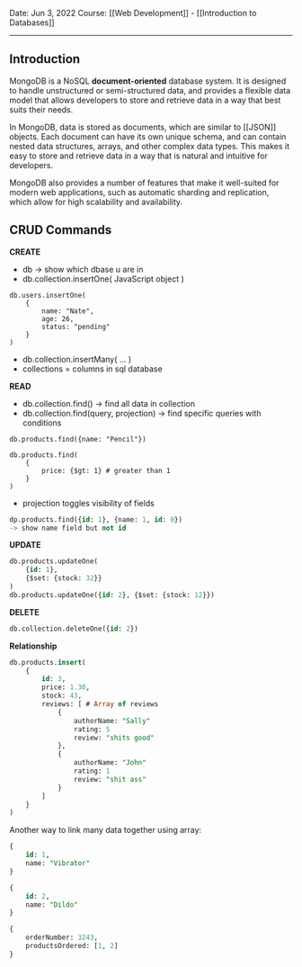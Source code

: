 Date: Jun 3, 2022
Course: [[Web Development]] - [[Introduction to Databases]]
- - -
## Introduction
MongoDB is a NoSQL **document-oriented** database system. It is designed to handle unstructured or semi-structured data, and provides a flexible data model that allows developers to store and retrieve data in a way that best suits their needs.

In MongoDB, data is stored as documents, which are similar to [[JSON]] objects. Each document can have its own unique schema, and can contain nested data structures, arrays, and other complex data types. This makes it easy to store and retrieve data in a way that is natural and intuitive for developers.

MongoDB also provides a number of features that make it well-suited for modern web applications, such as automatic sharding and replication, which allow for high scalability and availability.

## CRUD Commands

**CREATE**
- db -> show which dbase u are in
- db.collection.insertOne( JavaScript object )
```mongodb
db.users.insertOne(
	{
		name: "Nate",
		age: 26,
		status: "pending"
	}
)
```
- db.collection.insertMany( ... )
- collections = columns in sql database

**READ**
- db.collection.find() -> find all data in collection
- db.collection.find(query, projection) -> find specific queries with conditions
```mongodb
db.products.find({name: "Pencil"})

db.products.find(
	{
		price: {$gt: 1} # greater than 1
	}
)
```
- projection toggles visibility of fields
```SQL
dp.products.find({id: 1}, {name: 1, id: 0}) 
-> show name field but not id
```

**UPDATE**

```SQL
db.products.updateOne(
	{id: 1}, 
	{$set: {stock: 32}}
)
db.products.updateOne({id: 2}, {$set: {stock: 12}})
```

**DELETE**

```SQL
db.collection.deleteOne({id: 2})
```

**Relationship**

```SQL
db.products.insert(
	{
		id: 3,
		price: 1.30,
		stock: 43,
		reviews: [ # Array of reviews
			{
				authorName: "Sally"
				rating: 5
				review: "shits good"
			},
			{
				authorName: "John"
				rating: 1
				review: "shit ass"
			}
		]
	}
)
```

Another way to link many data together using array:

```SQL
{
	id: 1,
	name: "Vibrator"
}

{
	id: 2,
	name: "Dildo"
}

{
	orderNumber: 3243,
	productsOrdered: [1, 2]
}
```


